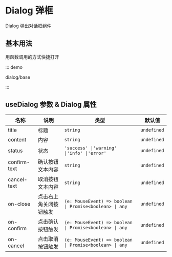 # Dialog 弹框

Dialog 弹出对话框组件

## 基本用法

用函数调用的方式快捷打开

::: demo

dialog/base

:::

## useDialog 参数 & Dialog 属性

| 名称         | 说明                   | 类型                                                    | 默认值      |
| ------------ | ---------------------- | ------------------------------------------------------- | ----------- |
| title        | 标题                   | `string`                                                | `undefined` |
| content      | 内容                   | `string`                                                | `undefined` |
| status       | 状态                   | `'success' \|'warning' \|'info' \|'error'`              | `undefined` |
| confirm-text | 确认按钮文本内容       | `string`                                                | `undefined` |
| cancel-text  | 取消按钮文本内容       | `string`                                                | `undefined` |
| on-close     | 点击右上角关闭按钮触发 | `(e: MouseEvent) => boolean \| Promise<boolean> \| any` | `undefined` |
| on-confirm   | 点击确认按钮触发       | `(e: MouseEvent) => boolean \| Promise<boolean> \| any` | `undefined` |
| on-cancel    | 点击取消按钮触发       | `(e: MouseEvent) => boolean \| Promise<boolean> \| any` | `undefined` |


<script setup lang="ts">
import DialogBase from '../examples/dialog/base.vue'
</script>
